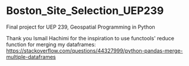 # Boston_Site_Selection_UEP239
Final project for UEP 239, Geospatial Programming in Python

Thank you Ismail Hachimi for the inspiration to use functools' reduce function for merging my dataframes:
https://stackoverflow.com/questions/44327999/python-pandas-merge-multiple-dataframes
